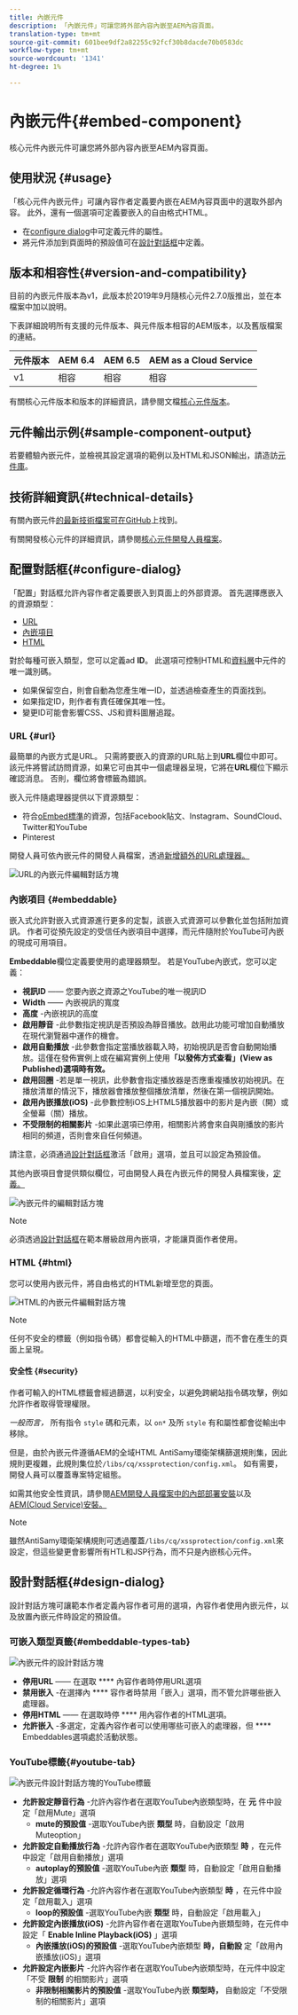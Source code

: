 ```yaml
---
title: 內嵌元件
description: 「內嵌元件」可讓您將外部內容內嵌至AEM內容頁面。
translation-type: tm+mt
source-git-commit: 601bee9df2a82255c92fcf30b8dacde70b0583dc
workflow-type: tm+mt
source-wordcount: '1341'
ht-degree: 1%

---
```



# 內嵌元件{#embed-component}

核心元件內嵌元件可讓您將外部內容內嵌至AEM內容頁面。

## 使用狀況 {#usage}

「核心元件內嵌元件」可讓內容作者定義要內嵌在AEM內容頁面中的選取外部內容。 此外，還有一個選項可定義要嵌入的自由格式HTML。

* 在[configure dialog](#configure-dialog)中可定義元件的屬性。
* 將元件添加到頁面時的預設值可在[設計對話框](#design-dialog)中定義。

## 版本和相容性{#version-and-compatibility}

目前的內嵌元件版本為v1，此版本於2019年9月隨核心元件2.7.0版推出，並在本檔案中加以說明。

下表詳細說明所有支援的元件版本、與元件版本相容的AEM版本，以及舊版檔案的連結。

| 元件版本 | AEM 6.4 | AEM 6.5 | AEM as a Cloud Service  |
|--- |--- |---|---|
| v1 | 相容 | 相容 | 相容 |

有關核心元件版本和版本的詳細資訊，請參閱文檔[核心元件版本](/help/versions.md)。

## 元件輸出示例{#sample-component-output}

若要體驗內嵌元件，並檢視其設定選項的範例以及HTML和JSON輸出，請造訪[元件庫](https://adobe.com/go/aem_cmp_library_embed)。

## 技術詳細資訊{#technical-details}

有關內嵌元件[的最新技術檔案可在GitHub](https://adobe.com/go/aem_cmp_tech_embed_v1)上找到。

有關開發核心元件的詳細資訊，請參閱[核心元件開發人員檔案](/help/developing/overview.md)。

## 配置對話框{#configure-dialog}

「配置」對話框允許內容作者定義要嵌入到頁面上的外部資源。 首先選擇應嵌入的資源類型：

* [URL](#url)
* [內嵌項目](#embeddable)
* [HTML](#html)

對於每種可嵌入類型，您可以定義ad **ID**。 此選項可控制HTML和[資料層](/help/developing/data-layer/overview.md)中元件的唯一識別碼。

* 如果保留空白，則會自動為您產生唯一ID，並透過檢查產生的頁面找到。
* 如果指定ID，則作者有責任確保其唯一性。
* 變更ID可能會影響CSS、JS和資料圖層追蹤。

### URL {#url}

最簡單的內嵌方式是URL。 只需將要嵌入的資源的URL貼上到&#x200B;**URL**&#x200B;欄位中即可。 該元件將嘗試訪問資源，如果它可由其中一個處理器呈現，它將在&#x200B;**URL**&#x200B;欄位下顯示確認消息。 否則，欄位將會標籤為錯誤。

嵌入元件隨處理器提供以下資源類型：

* 符合[oEmbed標準](https://oembed.com/)的資源，包括Facebook貼文、Instagram、SoundCloud、Twitter和YouTube
* Pinterest

開發人員可依內嵌元件的開發人員檔案，透過[新增額外的URL處理器。](https://github.com/adobe/aem-core-wcm-components/tree/master/content/src/content/jcr_root/apps/core/wcm/components/embed/v1/embed#extending-the-embed-component)

![URL的內嵌元件編輯對話方塊](/help/assets/embed-url.png)

### 內嵌項目 {#embeddable}

嵌入式允許對嵌入式資源進行更多的定製，該嵌入式資源可以參數化並包括附加資訊。 作者可從預先設定的受信任內嵌項目中選擇，而元件隨附於YouTube可內嵌的現成可用項目。

**Embeddable**&#x200B;欄位定義要使用的處理器類型。 若是YouTube內嵌式，您可以定義：

* **視訊ID**  —— 您要內嵌之資源之YouTube的唯一視訊ID
* **Width**  —— 內嵌視訊的寬度
* **高度** -內嵌視訊的高度
* **啟用靜音** -此參數指定視訊是否預設為靜音播放。啟用此功能可增加自動播放在現代瀏覽器中運作的機會。
* **啟用自動播放** -此參數會指定當播放器載入時，初始視訊是否會自動開始播放。這僅在發佈實例上或在編寫實例上使用&#x200B;**「以發佈方式查看」(View as Published)選項時有效。**
* **啟用回圈** -若是單一視訊，此參數會指定播放器是否應重複播放初始視訊。在播放清單的情況下，播放器會播放整個播放清單，然後在第一個視訊開始。
* **啟用內嵌播放(iOS)** -此參數控制iOS上HTML5播放器中的影片是內嵌（開）或全螢幕（關）播放。
* **不受限制的相關影片** -如果此選項已停用，相關影片將會來自與剛播放的影片相同的頻道，否則會來自任何頻道。

請注意，必須通過[設計對話框](#design-dialog)激活「啟用」選項，並且可以設定為預設值。

其他內嵌項目會提供類似欄位，可由開發人員在內嵌元件的開發人員檔案後，[定義。](https://github.com/adobe/aem-core-wcm-components/tree/master/content/src/content/jcr_root/apps/core/wcm/components/embed/v1/embed#extending-the-embed-component)

![內嵌元件的編輯對話方塊](/help/assets/embed-embeddable.png)

>[!NOTE]
>必須透過[設計對話框](#design-dialog)在範本層級啟用內嵌項，才能讓頁面作者使用。

### HTML {#html}

您可以使用內嵌元件，將自由格式的HTML新增至您的頁面。

![HTML的內嵌元件編輯對話方塊](/help/assets/embed-html.png)

>[!NOTE]
>任何不安全的標籤（例如指令碼）都會從輸入的HTML中篩選，而不會在產生的頁面上呈現。

#### 安全性 {#security}

作者可輸入的HTML標籤會經過篩選，以利安全，以避免跨網站指令碼攻擊，例如允許作者取得管理權限。

*一般而言，* 所有指令 `style` 碼和元素，以 `on*` 及所 `style` 有和屬性都會從輸出中移除。

但是，由於內嵌元件遵循AEM的全域HTML AntiSamy環衛架構篩選規則集，因此規則更複雜，此規則集位於`/libs/cq/xssprotection/config.xml`。 如有需要，開發人員可以覆蓋專案特定組態。

如需其他安全性資訊，請參閱[AEM開發人員檔案中的內部部署安裝](https://docs.adobe.com/content/help/en/experience-manager-65/developing/introduction/security.html)以及[AEM(Cloud Service)安裝。](https://docs.adobe.com/content/help/zh-Hant/experience-manager-cloud-service/security/home.html)

>[!NOTE]
>雖然AntiSamy環衛架構規則可透過覆蓋`/libs/cq/xssprotection/config.xml`來設定，但這些變更會影響所有HTL和JSP行為，而不只是內嵌核心元件。

## 設計對話框{#design-dialog}

設計對話方塊可讓範本作者定義內容作者可用的選項，內容作者使用內嵌元件，以及放置內嵌元件時設定的預設值。

### 可嵌入類型頁籤{#embeddable-types-tab}

![內嵌元件的設計對話方塊](/help/assets/embed-design.png)

* **停用URL**  —— 在選取 **** 內容作者時停用URL選項
* **禁用嵌入** -在選擇內 **** 容作者時禁用「嵌入」選項，而不管允許哪些嵌入處理器。
* **停用HTML**  —— 在選取時停 **** 用內容作者的HTML選項。
* **允許嵌入** -多選定，定義內容作者可以使用哪些可嵌入的處理器，但 **** Embeddables選項處於活動狀態。

### YouTube標籤{#youtube-tab}

![內嵌元件設計對話方塊的YouTube標籤](/help/assets/embed-design-youtube.png)

* **允許設定靜音行為** -允許內容作者在選取YouTube內嵌類型時，在 **元** 件中設定「啟用Mute」選項
   * **mute的預設值** -選取YouTube內嵌 **類型** 時，自動設定「啟用Muteoption」
* **允許設定自動播放行為** -允許內容作者在選取YouTube內嵌類型 **時** ，在元件中設定「啟用自動播放」選項
   * **autoplay的預設值** -選取YouTube內嵌 **類型** 時，自動設定「啟用自動播放」選項
* **允許設定循環行為** -允許內容作者在選取YouTube內嵌類型 **時** ，在元件中設定「啟用載入」選項
   * **loop的預設值** -選取YouTube內嵌 **類型** 時，自動設定「啟用載入」
* **允許設定內嵌播放(iOS)** -允許內容作者在選取YouTube內嵌類型時，在元件中設定「 **Enable Inline Playback(iOS)** 」選項
   * **內嵌播放(iOS)的預設值** -選取YouTube內嵌類型 **時，自動設** 定「啟用內嵌播放(iOS)」選項
* **允許設定內嵌影片** -允許內容作者在選取YouTube內嵌類型時，在元件中設定「不受 **限制** 的相關影片」選項
   * **非限制相關影片的預設值** -選取YouTube內嵌 **類型時，** 自動設定「不受限制的相關影片」選項
